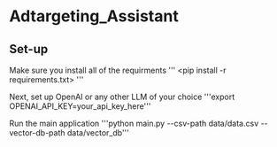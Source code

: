 # Adtargeting_Assistant


## Set-up

Make sure you install all of the requirments
'''
<pip install -r requirements.txt>
'''

Next, set up OpenAI or any other LLM of your choice
'''export OPENAI_API_KEY=your_api_key_here'''

Run the main application
'''python main.py --csv-path data/data.csv --vector-db-path data/vector_db'''
